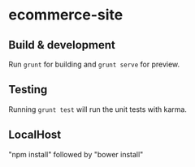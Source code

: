 # ecommerce-site

## Build & development

Run `grunt` for building and `grunt serve` for preview.

## Testing

Running `grunt test` will run the unit tests with karma.


## LocalHost

"npm install" followed by "bower install"
